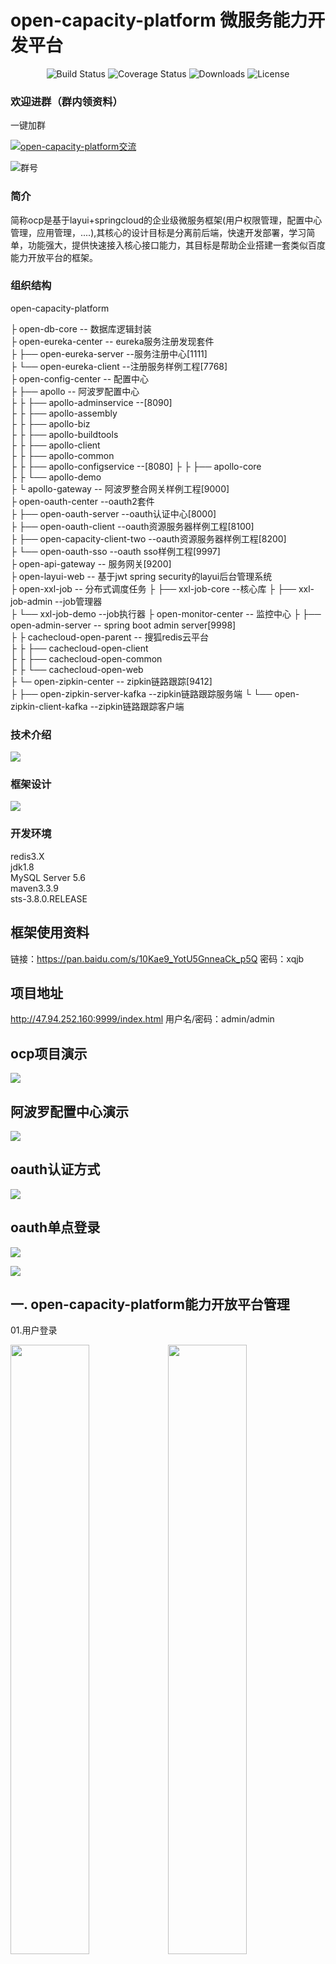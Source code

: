 # open-capacity-platform 微服务能力开发平台 

<p align="center">
 <img src="https://img.shields.io/circleci/project/vuejs/vue/dev.svg" alt="Build Status">
  <img src="https://img.shields.io/badge/Spring%20Cloud-Edgware.SR3-blue.svg" alt="Coverage Status">
  <img src="https://img.shields.io/badge/Spring%20Boot-1.5.9-blue.svg" alt="Downloads">
  <img src="https://img.shields.io/npm/l/vue.svg" alt="License">
</p>

### 欢迎进群（群内领资料）

一键加群

<a target="_blank" href="//shang.qq.com/wpa/qunwpa?idkey=64c52f008032db44f5fabbe287cc84aadbef9b40922aedba77fcfd139bb550ef"><img border="0" src="//pub.idqqimg.com/wpa/images/group.png" alt="open-capacity-platform交流" title="open-capacity-platform交流"></a>

![群号](C:\Users\Administrator\Desktop\群号.png)



### 简介

简称ocp是基于layui+springcloud的企业级微服务框架(用户权限管理，配置中心管理，应用管理，....),其核心的设计目标是分离前后端，快速开发部署，学习简单，功能强大，提供快速接入核心接口能力，其目标是帮助企业搭建一套类似百度能力开放平台的框架。

### 组织结构

open-capacity-platform

├    open-db-core  -- 数据库逻辑封装    
├    open-eureka-center    -- eureka服务注册发现套件   
├       ├── open-eureka-server   --服务注册中心[1111]    
├       └── open-eureka-client    --注册服务样例工程[7768]  
├    open-config-center   -- 配置中心   
├         ├──  apollo    -- 阿波罗配置中心  
├         ├       ├── apollo-adminservice      --[8090]    
├         ├       ├── apollo-assembly     
├         ├       ├── apollo-biz   
├         ├       ├── apollo-buildtools    
├         ├       ├── apollo-client    
├         ├       ├── apollo-common     
├         ├       ├── apollo-configservice     --[8080] 
├         ├       ├── apollo-core  
├         ├       └── apollo-demo  
├         └      apollo-gateway  -- 阿波罗整合网关样例工程[9000]  
├    open-oauth-center --oauth2套件   
├       ├── open-oauth-server   --oauth认证中心[8000]  
├       ├── open-oauth-client    --oauth资源服务器样例工程[8100]   
├       ├── open-capacity-client-two  --oauth资源服务器样例工程[8200]    
├       └── open-oauth-sso  --oauth sso样例工程[9997]  
├    open-api-gateway  -- 服务网关[9200]  
├    open-layui-web  --  基于jwt spring security的layui后台管理系统     
├    open-xxl-job  -- 分布式调度任务
├       ├── xxl-job-core  --核心库
├       ├── xxl-job-admin   --job管理器    
├       └── xxl-job-demo    --job执行器
├     open-monitor-center  -- 监控中心
├       ├── open-admin-server  -- spring boot admin server[9998]  
├       ├    cachecloud-open-parent  -- 搜狐redis云平台   
├       ├        ├── cachecloud-open-client    
├       ├        ├── cachecloud-open-common   
├       ├        └── cachecloud-open-web    
├       └─  open-zipkin-center   -- zipkin链路跟踪[9412]  
├               ├── open-zipkin-server-kafka   --zipkin链路跟踪服务端
└               └── open-zipkin-client-kafka    --zipkin链路跟踪客户端     

### 


###   技术介绍 
![](https://i.imgur.com/29QKUkG.png)  
###   框架设计
![](https://i.imgur.com/vn03vIX.jpg)

### 

### 开发环境  

redis3.X  
jdk1.8  
MySQL Server 5.6  
maven3.3.9  
sts-3.8.0.RELEASE  

##  框架使用资料   
链接：https://pan.baidu.com/s/10Kae9_YotU5GnneaCk_p5Q 
密码：xqjb


##  项目地址
http://47.94.252.160:9999/index.html 用户名/密码：admin/admin

##  ocp项目演示

![](http://img1.ph.126.net/WAraEeweVw2SyTUSG1dT6Q==/3887169428474612491.gif) 


## 阿波罗配置中心演示  
![](http://img2.ph.126.net/-cKtj6Wia_q6YiZKV-IOsQ==/295548725646480248.gif)


## oauth认证方式    
![](https://i.imgur.com/MUCa4x6.gif)
## oauth单点登录   
![](https://i.imgur.com/PwcuvoC.gif)





![](https://i.imgur.com/8gBBgnm.png)   




## 一. open-capacity-platform能力开放平台管理    

01.用户登录



<img src="https://i.imgur.com/Wpo9STn.png" width="50%" hegiht="230"/><img src="https://i.imgur.com/Ud65k7j.png" width="50%" hegiht="230" />

02.用户管理

![](https://i.imgur.com/Ud65k7j.png)

03.角色管理

![](https://i.imgur.com/Vl4n8Wr.png)

04.菜单管理
![](https://i.imgur.com/DXFAsUy.png)



05.注册中心   
![](https://i.imgur.com/L1RMEoq.png)

 ![](https://i.imgur.com/IKHAQ1c.png)

06.配置中心   
![](https://i.imgur.com/PrHbd6P.png)
![](https://i.imgur.com/Zyy4XjQ.png)


07.服务管理

![](https://i.imgur.com/eDqMHBF.png)  

08.应用管理  
![](https://i.imgur.com/BKN06Te.png)


09.定时任务

![](https://i.imgur.com/boiJhNU.jpg)





## 部署 
1.cd /root/sop/eureka-server/bin/ &&  ./start.sh  启动注册中心服务   
2.cd /root/sop/config-center/configservice/bin/ &&  ./start.sh 启动配置中心configservice服务     
3.cd /root/sop/config-center/adminservice/bin/  &&  ./start.sh  启动配置中心adminservice 服务  
4.cd /root/sop/config-center/portalservice/bin/ &&  ./start.sh 启动配置中心portalservice服务   
5.cd /root/sop/apollo-zuul/bin/ &&  ./start.sh 启动演示apollo-zuul项目   


启动后效果预览   
![](https://i.imgur.com/H0CiqbD.jpg)




  


